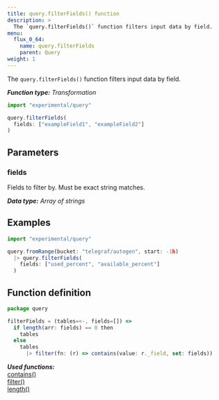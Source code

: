 ```yaml
---
title: query.filterFields() function
description: >
  The `query.filterFields()` function filters input data by field.
menu:
  flux_0_64:
    name: query.filterFields
    parent: Query
weight: 1
---
```


The `query.filterFields()` function filters input data by field.

_**Function type:** Transformation_

```js
import "experimental/query"

query.filterFields(
  fields: ["exampleField1", "exampleField2"]
)
```

## Parameters

### fields
Fields to filter by.
Must be exact string matches.

_**Data type:** Array of strings_

## Examples

```js
import "experimental/query"

query.fromRange(bucket: "telegraf/autogen", start: -1h)
  |> query.filterFields(
    fields: ["used_percent", "available_percent"]
  )
```

## Function definition
```js
package query

filterFields = (tables=<-, fields=[]) =>
  if length(arr: fields) == 0 then
    tables
  else
    tables
      |> filter(fn: (r) => contains(value: r._field, set: fields))
```

_**Used functions:**_  
[contains()](/flux/v0.64/stdlib/built-in/tests/contains/)  
[filter()](/flux/v0.64/stdlib/built-in/transformations/filter/)  
[length()](/flux/v0.64/stdlib/built-in/misc/length/)  
